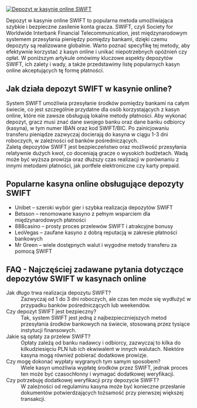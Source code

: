 [![Depozyt w kasynie online SWIFT](https://123-caf.pages.dev/gitsignup.png)](https://vrmoo.ru/Bt82HjjY)

<div>Depozyt w kasynie online SWIFT to popularna metoda umożliwiająca szybkie i bezpieczne zasilenie konta gracza. SWIFT, czyli Society for Worldwide Interbank Financial Telecommunication, jest międzynarodowym systemem przesyłania pieniędzy pomiędzy bankami, dzięki czemu depozyty są realizowane globalnie. Warto poznać specyfikę tej metody, aby efektywnie korzystać z kasyn online i unikać niepotrzebnych opóźnień czy opłat. W poniższym artykule omówimy kluczowe aspekty depozytów SWIFT, ich zalety i wady, a także przedstawimy listę popularnych kasyn online akceptujących tę formę płatności.</div>  <h2>Jak działa depozyt SWIFT w kasynie online?</h2> <div>System SWIFT umożliwia przesyłanie środków pomiędzy bankami na całym świecie, co jest szczególnie przydatne dla osób korzystających z kasyn online, które nie zawsze obsługują lokalne metody płatności. Aby wykonać depozyt, gracz musi znać dane swojego banku oraz dane banku odbiorcy (kasyna), w tym numer IBAN oraz kod SWIFT/BIC. Po zainicjowaniu transferu pieniądze zazwyczaj docierają do kasyna w ciągu 1-3 dni roboczych, w zależności od banków pośredniczących.</div>  <div>Zaletą depozytów SWIFT jest bezpieczeństwo oraz możliwość przesyłania relatywnie dużych kwot, co doceniają gracze o wysokich budżetach. Wadą może być wyższa prowizja oraz dłuższy czas realizacji w porównaniu z innymi metodami płatności, jak portfele elektroniczne czy karty prepaid.</div>  <h2>Popularne kasyna online obsługujące depozyty SWIFT</h2> <ul>   <li>Unibet – szeroki wybór gier i szybka realizacja depozytów SWIFT</li>   <li>Betsson – renomowane kasyno z pełnym wsparciem dla międzynarodowych płatności</li>   <li>888casino – prosty proces przelewów SWIFT i atrakcyjne bonusy</li>   <li>LeoVegas – zaufane kasyno z dobrą reputacją w zakresie płatności bankowych</li>   <li>Mr Green – wiele dostępnych walut i wygodne metody transferu za pomocą SWIFT</li> </ul>  <h2>FAQ - Najczęściej zadawane pytania dotyczące depozytów SWIFT w kasynach online</h2> <dl>   <dt>Jak długo trwa realizacja depozytu SWIFT?</dt>   <dd>Zazwyczaj od 1 do 3 dni roboczych, ale czas ten może się wydłużyć w przypadku banków pośredniczących lub weekendów.</dd>      <dt>Czy depozyt SWIFT jest bezpieczny?</dt>   <dd>Tak, system SWIFT jest jedną z najbezpieczniejszych metod przesyłania środków bankowych na świecie, stosowaną przez tysiące instytucji finansowych.</dd>    <dt>Jakie są opłaty za przelew SWIFT?</dt>   <dd>Opłaty zależą od banku nadawcy i odbiorcy, zazwyczaj to kilka do kilkudziesięciu PLN lub ich ekwiwalent w innych walutach. Niektóre kasyna mogą również pobierać dodatkowe prowizje.</dd>    <dt>Czy mogę dokonać wypłaty wygranych tym samym sposobem?</dt>   <dd>Wiele kasyn umożliwia wypłatę środków przez SWIFT, jednak proces ten może być czasochłonny i wymagać dodatkowej weryfikacji.</dd>    <dt>Czy potrzebuję dodatkowej weryfikacji przy depozycie SWIFT?</dt>   <dd>W zależności od regulaminu kasyna może być konieczne przesłanie dokumentów potwierdzających tożsamość przy pierwszej większej transakcji.</dd> </dl>